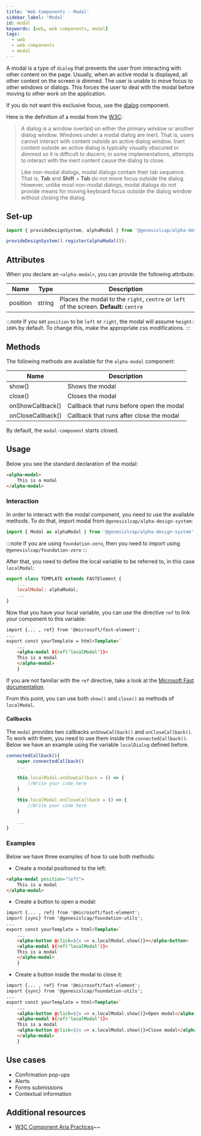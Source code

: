 ```yaml
---
title: 'Web Components - Modal'
sidebar_label: 'Modal'
id: modal
keywords: [web, web components, modal]
tags:
  - web
  - web components
  - modal
---
```


A modal is a type of `dialog` that prevents the user from interacting with other content on the page. Usually, when an active modal is displayed, all other content on the screen is dimmed. The user is unable to move focus to other windows or dialogs. This forces the user to deal with the modal before moving to other work on the application.

If you do not want this exclusive focus, use the [dialog](../../../../web/web-components/interaction/dialog/) component.

Here is the definition of a modal from the [W3C](https://w3c.github.io/aria-practices/#dialog_modal):

> A dialog is a window overlaid on either the primary window or another dialog window. Windows under a modal dialog are inert. That is, users cannot interact with content outside an active dialog window. Inert content outside an active dialog is typically visually obscured or dimmed so it is difficult to discern; in some implementations, attempts to interact with the inert content cause the dialog to close.
>
> Like non-modal dialogs, modal dialogs contain their tab sequence. That is, **Tab** and **Shift** + **Tab** do not move focus outside the dialog. However, unlike most non-modal dialogs, modal dialogs do not provide means for moving keyboard focus outside the dialog window without closing the dialog.

## Set-up

```ts
import { provideDesignSystem, alphaModal } from '@genesislcap/alpha-design-system';

provideDesignSystem().register(alphaModal());
```
## Attributes

When you declare an `<alpha-modal>`, you can provide the following attribute:

| Name     | Type   | Description                                                                     |
|----------|--------|---------------------------------------------------------------------------------|
| position | string | Places the modal to the `right`, `centre` or `left` of the screen. **Default:** `centre` |

:::note
If you set `position` to be `left` or `right`, the modal will assume `height: 100%` by default. To change this, make the appropriate css modifications.
:::


## Methods

The following methods are available for the `alpha-modal` component:

| Name              | Description                              |
|-------------------|------------------------------------------|
| show()            | Shows the modal                          |
| close()           | Closes the modal                         |
| onShowCallback()  | Callback that runs before open the modal |
| onCloseCallback() | Callback that runs after close the modal |

By default, the `modal-component` starts closed.

## Usage

Below you see the standard declaration of the modal:

```html
<alpha-modal>
    This is a modal
</alpha-modal>
```

### Interaction

In order to interact with the modal component, you need to use the available methods. To do that, import modal from `@genesislcap/alpha-design-system`:

``` typescript
import { Modal as alphaModal } from '@genesislcap/alpha-design-system';
```
:::note
If you are using `foundation-zero`, then you need to import using `@genesislcap/foundation-zero`
:::

After that, you need to define the local variable to be referred to, in this case `localModal`:

```js {3}
export class TEMPLATE extends FASTElement {
    ...
    localModal: alphaModal;
    ...
}
```

Now that you have your local variable, you can use the directive `ref` to link your component to this variable:

```html {1,5-7}
import {... , ref} from '@microsoft/fast-element';
...
export const yourTemplate = html<Template>`
    ...
    <alpha-modal ${ref('localModal')}>
    This is a modal
    </alpha-modal>
    }
```

If you are not familiar with the `ref` directive, take a look at the [Microsoft Fast documentation](https://www.fast.design/docs/fast-element/using-directives/#the-repeat-directive).

From this point, you can use both `show()` and `close()` as methods of `localModal`.

#### Callbacks

The `modal` provides two callbacks `onShowCallback()` and `onCloseCallback()`. To work with them, you need to use them inside the
`connectedCallback()`. Below we have an example using the variable `localDialog` defined before.

```js
connectedCallback(){
    super.connectedCallback()
    ...

    this.localModal.onShowCallback = () => {
        //Write your code here
    }
    
    this.localModal.onCloseCallback = () => {
        //Write your code here
    }
    
    ...
}
```

### Examples

Below we have three examples of how to use both methods:

- Create a modal positioned to the left:
```html
<alpha-modal position="left">
    This is a modal
</alpha-modal>
```
- Create a button to open a modal:

```html {6}
import {... , ref} from '@microsoft/fast-element';
import {sync} from '@genesislcap/foundation-utils';
...
export const yourTemplate = html<Template>`
    ...
    <alpha-button @click=${x => x.localModal.show()}></alpha-button>
    <alpha-modal ${ref('localModal')}>
    This is a modal
    </alpha-modal>
    }
```

- Create a button inside the modal to close it:

```html {9}
import {... , ref} from '@microsoft/fast-element';
import {sync} from '@genesislcap/foundation-utils';
...
export const yourTemplate = html<Template>`
    ...
    <alpha-button @click=${x => x.localModal.show()}>Open modal</alpha-button>
    <alpha-modal ${ref('localModal')}>
    This is a modal
    <alpha-button @click=${x => x.localModal.show()}>Close modal</alpha-button>
    </alpha-modal>
    }
```

## Use cases

- Confirmation pop-ups
- Alerts
- Forms submissions
- Contextual information

## Additional resources

- [W3C Component Aria Practices](https://w3c.github.io/aria-practices/#dialog_modal)~~
